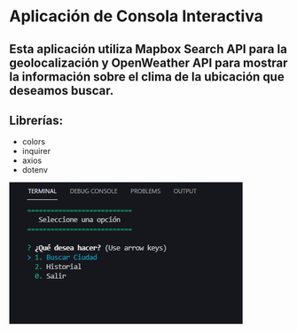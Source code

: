 # Aplicación de Consola Interactiva
## Esta aplicación utiliza Mapbox Search API para la geolocalización y OpenWeather API para mostrar la información sobre el clima de la ubicación que deseamos buscar.

## Librerías:
- colors
- inquirer
- axios
- dotenv

<img src="./public/img/thumb.png">